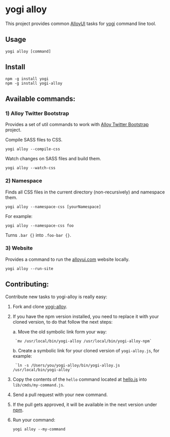 # yogi alloy

This project provides common [AlloyUI](http://alloyui.com) tasks for [yogi](http://yui.github.com/yogi) command line tool.

## Usage

	yogi alloy [command]

## Install

	npm -g install yogi
	npm -g install yogi-alloy

## Available commands:

### 1) Alloy Twitter Bootstrap

Provides a set of util commands to work with [Alloy Twitter Bootstrap](http://github.com/eduardolundgren/alloy-twitter-bootstrap) project.

Compile SASS files to CSS.

	yogi alloy --compile-css

Watch changes on SASS files and build them.

	yogi alloy --watch-css

### 2) Namespace

Finds all CSS files in the current directory (non-recursively) and namespace them.

	yogi alloy --namespace-css [yourNamespace]

For example:

	yogi alloy --namespace-css foo

Turns `.bar {}` into `.foo-bar {}`.

### 3) Website

Provides a command to run the [alloyui.com](http://github.com/liferay/alloyui.com) website locally.

	yogi alloy --run-site

## Contributing:

Contribute new tasks to yogi-alloy is really easy:

1. Fork and clone [yogi-alloy](http://github.com/eduardolundgren/yogi-alloy).
2. If you have the npm version installed, you need to replace it with your cloned version, to do that follow the next steps:

	a. Move the old symbolic link form your way:

		`mv /usr/local/bin/yogi-alloy /usr/local/bin/yogi-alloy-npm`

	b. Create a symbolic link for your cloned version of `yogi-alloy.js`, for example:

		`ln -s /Users/you/yogi-alloy/bin/yogi-alloy.js /usr/local/bin/yogi-alloy`

3. Copy the contents of the `hello` command located at [hello.js](https://github.com/eduardolundgren/yogi-alloy/blob/master/lib/cmds/hello.js) into `lib/cmds/my-command.js`.
4. Send a pull request with your new command.
5. If the pull gets approved, it will be available in the next version under [npm](https://npmjs.org/package/yogi-alloy).
6. Run your command:

	`yogi alloy --my-command`
